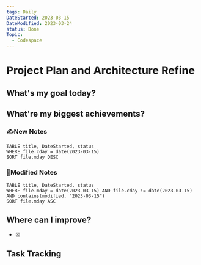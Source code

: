 ```yaml
---
tags: Daily
DateStarted: 2023-03-15
DateModified: 2023-03-24
status: Done
Topic:
  - Codespace
---
```


# Project Plan and Architecture Refine

## What's my goal today?

## What're my biggest achievements?

### ✍️New Notes

```dataview
TABLE title, DateStarted, status
WHERE file.cday = date(2023-03-15)
SORT file.mday DESC
```

### 📝Modified Notes

```dataview
TABLE title, DateStarted, status
WHERE file.mday = date(2023-03-15) AND file.cday != date(2023-03-15) AND contains(modified, "2023-03-15")
SORT file.mday ASC
```

## Where can I improve?

- [x]

## Task Tracking
